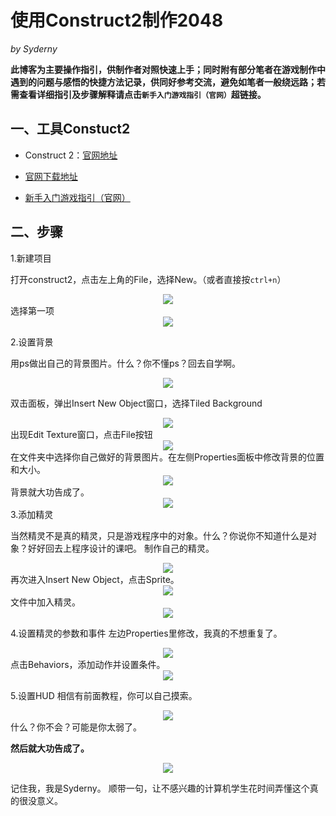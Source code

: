 # 使用Construct2制作2048

_by Syderny_

**此博客为主要操作指引，供制作者对照快速上手；同时附有部分笔者在游戏制作中遇到的问题与感悟的快捷方法记录，供同好参考交流，避免如笔者一般绕远路；若需查看详细指引及步骤解释请点击`新手入门游戏指引（官网）`超链接。**

## 一、工具Constuct2

* Construct 2：[官网地址](https://www.scirra.com/construct2)

* [官网下载地址](https://www.scirra.com/manual/2/installing)

* [新手入门游戏指引（官网）](https://www.scirra.com/tutorials/37/beginners-guide-to-construct-2)


## 二、步骤
1.新建项目

打开construct2，点击左上角的File，选择New。（或者直接按`ctrl+n`）
<center><img src="images/1.png"></center>
选择第一项
<center><img src="images/2.png"></center>

2.设置背景

用ps做出自己的背景图片。什么？你不懂ps？回去自学啊。
<center><img src="images/3.png"></center>

双击面板，弹出Insert New Object窗口，选择Tiled Background
<center><img src="images/5.png"></center>
出现Edit Texture窗口，点击File按钮
<center><img src="images/6.png"></center>
在文件夹中选择你自己做好的背景图片。在左侧Properties面板中修改背景的位置和大小。
<center><img src="images/7.png"></center>
背景就大功告成了。

<center><img src="images/8.png"></center>
3.添加精灵

当然精灵不是真的精灵，只是游戏程序中的对象。什么？你说你不知道什么是对象？好好回去上程序设计的课吧。
制作自己的精灵。
<center><img src="images/4.png"></center>
再次进入Insert New Object，点击Sprite。
<center><img src="images/9.png"></center>
文件中加入精灵。

<center><img src="images/10.png"></center>

4.设置精灵的参数和事件
左边Properties里修改，我真的不想重复了。

<center><img src="images/11.png"></center>
点击Behaviors，添加动作并设置条件。

<center><img src="images/12.png"></center>

5.设置HUD
相信有前面教程，你可以自己摸索。
<center><img src="images/13.png"></center>
什么？你不会？可能是你太弱了。

**然后就大功告成了。**

<center><img src="images/C2.gif"></center>

记住我，我是Syderny。
顺带一句，让不感兴趣的计算机学生花时间弄懂这个真的很没意义。